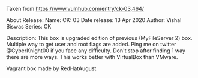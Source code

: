 Taken from https://www.vulnhub.com/entry/ck-03,464/ 

About Release:
    Name: CK: 03
    Date release: 13 Apr 2020
    Author: Vishal Biswas
    Series: CK

Description:
    This box is upgraded edition of previous (MyFileServer 2) box.
    Multiple way to get user and root flags are added.
    Ping me on twitter @CyberKnight00 if you face any difficulty.
    Don't stop after finding 1 way there are more ways.
    This works better with VirtualBox than VMware. 

Vagrant box made by RedHatAugust
